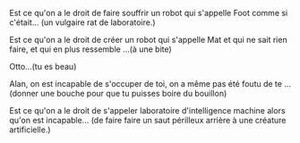 Est ce qu'on a le droit de faire souffrir un robot qui s'appelle Foot comme si c'était... (un vulgaire rat de laboratoire.)

Est ce qu'on a le droit de créer un robot qui s'appelle Mat et qui ne sait rien faire, et qui en plus ressemble ...(à une bite)

Otto...(tu es beau)

Alan, on est incapable de s'occuper de toi, on a même pas été foutu de te ...(donner une bouche pour que tu puisses boire du bouillon)

Est ce qu'on a le droit de s'appeler laboratoire d'intelligence machine alors qu'on est incapable... (de faire faire un saut périlleux arrière à une créature artificielle.)
